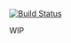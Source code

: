 [![Build Status](https://travis-ci.org/servicecatalog/oscm-app.svg?branch=master)](https://travis-ci.org/servicecatalog/oscm-app)

WIP